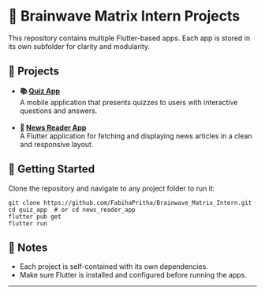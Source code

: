 <h1>🧠 Brainwave Matrix Intern Projects</h1>

<p>
  This repository contains multiple Flutter-based apps. 
  Each app is stored in its own subfolder for clarity and modularity.
</p>

<h2>📁 Projects</h2>

<ul>
  <li>
    <strong>📚 <a href="quiz_app/">Quiz App</a></strong><br />
    A mobile application that presents quizzes to users with interactive questions and answers.
  </li>
  <br />
  <li>
    <strong>📰 <a href="news_reader_app/">News Reader App</a></strong><br />
    A Flutter application for fetching and displaying news articles in a clean and responsive layout.
  </li>
</ul>

<h2>🚀 Getting Started</h2>
<p>
  Clone the repository and navigate to any project folder to run it:
</p>

<pre><code>git clone https://github.com/FabihaPritha/Brainwave_Matrix_Intern.git
cd quiz_app  # or cd news_reader_app
flutter pub get
flutter run
</code></pre>

<h2>📌 Notes</h2>
<ul>
  <li>Each project is self-contained with its own dependencies.</li>
  <li>Make sure Flutter is installed and configured before running the apps.</li>
</ul>

<hr />


